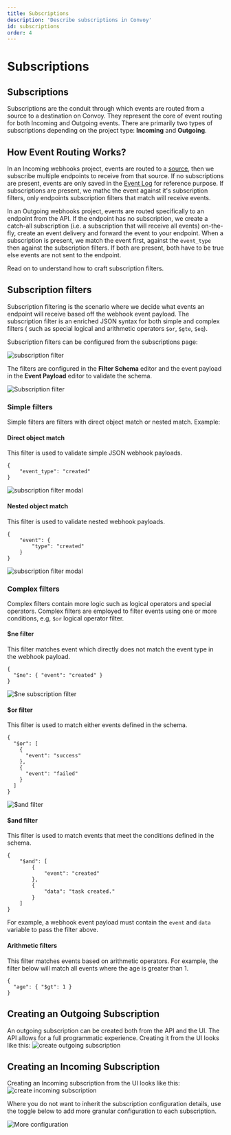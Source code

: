 ```yaml
---
title: Subscriptions
description: 'Describe subscriptions in Convoy'
id: subscriptions
order: 4
---
```


Subscriptions
======


## Subscriptions

Subscriptions are the conduit through which events are routed from a source to a destination on Convoy. They represent the core of event routing for both Incoming and Outgoing events. There are primarily two types of subscriptions depending on the project type: **Incoming** and **Outgoing**.

## How Event Routing Works?
In an Incoming webhooks project, events are routed to a [source](/docs/manual/sources), then we subscribe multiple endpoints to receive from that source. If no subscriptions are present, events are only saved in the [Event Log](/docs/manual/events-and-event-deliveries) for reference purpose. If subscriptions are present, we mathc the event against it's subscription filters, only endpoints subscription filters that match will receive events. 

In an Outgoing webhooks project, events are routed specifically to an endpoint from the API. If the endpoint has no subscription, we create a catch-all subscription (i.e. a subscription that will receive all events) on-the-fly, create an event delivery and forward the event to your endpoint. When a subscription is present, we match the event first, against the `event_type` then against the subscription filters. If both are present, both have to be true else events are not sent to the endpoint.

Read on to understand how to craft subscription filters.

## Subscription filters

Subscription filtering is the scenario where we decide what events an endpoint will receive based off the webhook event payload. The subscription filter is an enriched JSON syntax for both simple and complex filters ( such as special logical and arithmetic operators `$or`, `$gte`, `$eq`). 


Subscription filters can be configured from the subscriptions page:

![subscription filter](/docs-assets/subscription-filter.png)

The filters are configured in the **Filter Schema** editor and the event payload in the **Event Payload** editor to validate the schema.

![Subscription filter](/docs-assets/subscription-filter-empty-modal.png)
### Simple filters

Simple filters are filters with direct object match or nested match. Example:

#### Direct object match

This filter is used to validate simple JSON webhook payloads.

```json[Simple object match filter]
{
	"event_type": "created"
}
```

![subscription filter modal](/docs-assets/subscription-filter-modal.png)

#### Nested object match

This filter is used to validate nested webhook payloads.

```json[Nested object match filter]
{
	"event": {
		"type": "created"
	}
}
```

![subscription filter modal](/docs-assets/subscription-filter-modal-nested.png)

### Complex filters

Complex filters contain more logic such as logical operators and special operators. Complex filters are employed to filter events using one or more conditions, e.g, `$or` logical operator filter.

#### $ne filter

This filter matches event which directly does not match the event type in the webhook payload.

```json[$ne filter]
{
  "$ne": { "event": "created" }
}
```

![$ne subscription filter](/docs-assets/ne-subscription-filter.png)

#### $or filter

This filter is used to match either events defined in the schema. 

```json[$or filter]
{
  "$or": [
    {
      "event": "success"
    },
    {
      "event": "failed"
    }
  ]
}
```

![$and filter](/docs-assets/or-filter.png)

#### $and filter

This filter is used to match events that meet the conditions defined in the schema.

```json[$and filter]
{
	"$and": [
		{
			"event": "created"
		},
		{
			"data": "task created."
		}
	]
}
```

For example, a webhook event payload must contain the `event` and `data` variable to pass the filter above.
#### Arithmetic filters

This filter matches events based on arithmetic operators. For example, the filter below will match all events where the age is greater than 1.

```json[Artihmetic filter]
{
  "age": { "$gt": 1 }
}
```

## Creating an Outgoing Subscription

An outgoing subscription can be created both from the API and the UI. The API allows for a full programmatic experience. Creating it from the UI looks like this:
![create outgoing subscription](/docs-assets/outgoing-subscription.png)

## Creating an Incoming Subscription
Creating an Incoming subscription from the UI looks like this:
![create incoming subscription](/docs-assets/incoming-subscription.png)

Where you do not want to inherit the subscription configuration details, use the toggle below to add more granular configuration to each subscription.

![More configuration](/docs-assets/sub-extra-config.png)
